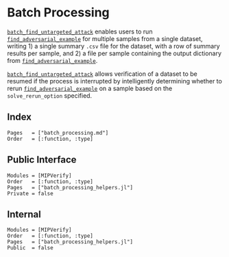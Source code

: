 # Batch Processing
[`batch_find_untargeted_attack`](@ref) enables users to run [`find_adversarial_example`](@ref) 
for multiple samples from a single dataset, writing 1) a single summary `.csv` file 
for the dataset, with a row of summary results per sample, and 2) a file per sample containing the
output dictionary from [`find_adversarial_example`](@ref).

[`batch_find_untargeted_attack`](@ref) allows verification of a dataset to be resumed if the
process is interrupted by intelligently determining whether to rerun [`find_adversarial_example`](@ref)
on a sample based on the `solve_rerun_option` specified.

## Index
```@index
Pages   = ["batch_processing.md"]
Order   = [:function, :type]
```

## Public Interface
```@autodocs
Modules = [MIPVerify]
Order   = [:function, :type]
Pages   = ["batch_processing_helpers.jl"]
Private = false
```

## Internal
```@autodocs
Modules = [MIPVerify]
Order   = [:function, :type]
Pages   = ["batch_processing_helpers.jl"]
Public  = false
```